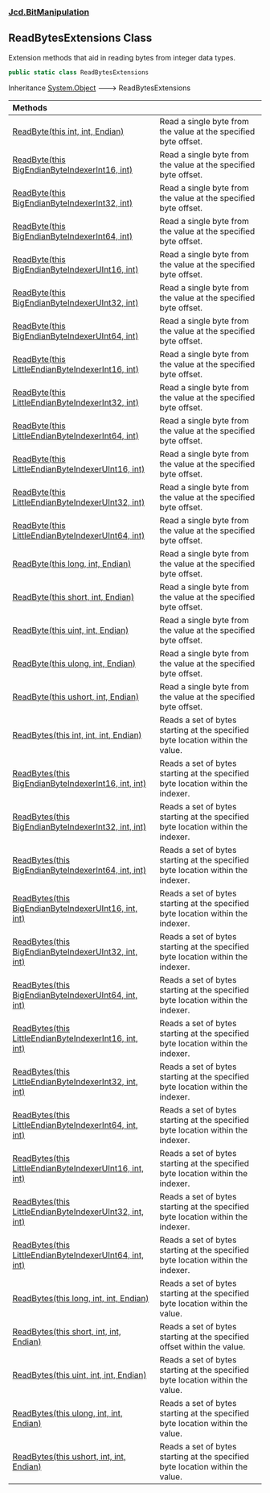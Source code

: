### [Jcd.BitManipulation](Jcd.BitManipulation.md 'Jcd.BitManipulation')

## ReadBytesExtensions Class

Extension methods that aid in reading bytes from integer data types.

```csharp
public static class ReadBytesExtensions
```

Inheritance [System.Object](https://docs.microsoft.com/en-us/dotnet/api/System.Object 'System.Object') &#129106; ReadBytesExtensions

| Methods | |
| :--- | :--- |
| [ReadByte(this int, int, Endian)](Jcd.BitManipulation.ReadBytesExtensions.ReadByte(thisint,int,Jcd.BitManipulation.Endian).md 'Jcd.BitManipulation.ReadBytesExtensions.ReadByte(this int, int, Jcd.BitManipulation.Endian)') | Read a single byte from the value at the specified byte offset. |
| [ReadByte(this BigEndianByteIndexerInt16, int)](Jcd.BitManipulation.ReadBytesExtensions.ReadByte(thisJcd.BitManipulation.BigEndianByteIndexerInt16,int).md 'Jcd.BitManipulation.ReadBytesExtensions.ReadByte(this Jcd.BitManipulation.BigEndianByteIndexerInt16, int)') | Read a single byte from the value at the specified byte offset. |
| [ReadByte(this BigEndianByteIndexerInt32, int)](Jcd.BitManipulation.ReadBytesExtensions.ReadByte(thisJcd.BitManipulation.BigEndianByteIndexerInt32,int).md 'Jcd.BitManipulation.ReadBytesExtensions.ReadByte(this Jcd.BitManipulation.BigEndianByteIndexerInt32, int)') | Read a single byte from the value at the specified byte offset. |
| [ReadByte(this BigEndianByteIndexerInt64, int)](Jcd.BitManipulation.ReadBytesExtensions.ReadByte(thisJcd.BitManipulation.BigEndianByteIndexerInt64,int).md 'Jcd.BitManipulation.ReadBytesExtensions.ReadByte(this Jcd.BitManipulation.BigEndianByteIndexerInt64, int)') | Read a single byte from the value at the specified byte offset. |
| [ReadByte(this BigEndianByteIndexerUInt16, int)](Jcd.BitManipulation.ReadBytesExtensions.ReadByte(thisJcd.BitManipulation.BigEndianByteIndexerUInt16,int).md 'Jcd.BitManipulation.ReadBytesExtensions.ReadByte(this Jcd.BitManipulation.BigEndianByteIndexerUInt16, int)') | Read a single byte from the value at the specified byte offset. |
| [ReadByte(this BigEndianByteIndexerUInt32, int)](Jcd.BitManipulation.ReadBytesExtensions.ReadByte(thisJcd.BitManipulation.BigEndianByteIndexerUInt32,int).md 'Jcd.BitManipulation.ReadBytesExtensions.ReadByte(this Jcd.BitManipulation.BigEndianByteIndexerUInt32, int)') | Read a single byte from the value at the specified byte offset. |
| [ReadByte(this BigEndianByteIndexerUInt64, int)](Jcd.BitManipulation.ReadBytesExtensions.ReadByte(thisJcd.BitManipulation.BigEndianByteIndexerUInt64,int).md 'Jcd.BitManipulation.ReadBytesExtensions.ReadByte(this Jcd.BitManipulation.BigEndianByteIndexerUInt64, int)') | Read a single byte from the value at the specified byte offset. |
| [ReadByte(this LittleEndianByteIndexerInt16, int)](Jcd.BitManipulation.ReadBytesExtensions.ReadByte(thisJcd.BitManipulation.LittleEndianByteIndexerInt16,int).md 'Jcd.BitManipulation.ReadBytesExtensions.ReadByte(this Jcd.BitManipulation.LittleEndianByteIndexerInt16, int)') | Read a single byte from the value at the specified byte offset. |
| [ReadByte(this LittleEndianByteIndexerInt32, int)](Jcd.BitManipulation.ReadBytesExtensions.ReadByte(thisJcd.BitManipulation.LittleEndianByteIndexerInt32,int).md 'Jcd.BitManipulation.ReadBytesExtensions.ReadByte(this Jcd.BitManipulation.LittleEndianByteIndexerInt32, int)') | Read a single byte from the value at the specified byte offset. |
| [ReadByte(this LittleEndianByteIndexerInt64, int)](Jcd.BitManipulation.ReadBytesExtensions.ReadByte(thisJcd.BitManipulation.LittleEndianByteIndexerInt64,int).md 'Jcd.BitManipulation.ReadBytesExtensions.ReadByte(this Jcd.BitManipulation.LittleEndianByteIndexerInt64, int)') | Read a single byte from the value at the specified byte offset. |
| [ReadByte(this LittleEndianByteIndexerUInt16, int)](Jcd.BitManipulation.ReadBytesExtensions.ReadByte(thisJcd.BitManipulation.LittleEndianByteIndexerUInt16,int).md 'Jcd.BitManipulation.ReadBytesExtensions.ReadByte(this Jcd.BitManipulation.LittleEndianByteIndexerUInt16, int)') | Read a single byte from the value at the specified byte offset. |
| [ReadByte(this LittleEndianByteIndexerUInt32, int)](Jcd.BitManipulation.ReadBytesExtensions.ReadByte(thisJcd.BitManipulation.LittleEndianByteIndexerUInt32,int).md 'Jcd.BitManipulation.ReadBytesExtensions.ReadByte(this Jcd.BitManipulation.LittleEndianByteIndexerUInt32, int)') | Read a single byte from the value at the specified byte offset. |
| [ReadByte(this LittleEndianByteIndexerUInt64, int)](Jcd.BitManipulation.ReadBytesExtensions.ReadByte(thisJcd.BitManipulation.LittleEndianByteIndexerUInt64,int).md 'Jcd.BitManipulation.ReadBytesExtensions.ReadByte(this Jcd.BitManipulation.LittleEndianByteIndexerUInt64, int)') | Read a single byte from the value at the specified byte offset. |
| [ReadByte(this long, int, Endian)](Jcd.BitManipulation.ReadBytesExtensions.ReadByte(thislong,int,Jcd.BitManipulation.Endian).md 'Jcd.BitManipulation.ReadBytesExtensions.ReadByte(this long, int, Jcd.BitManipulation.Endian)') | Read a single byte from the value at the specified byte offset. |
| [ReadByte(this short, int, Endian)](Jcd.BitManipulation.ReadBytesExtensions.ReadByte(thisshort,int,Jcd.BitManipulation.Endian).md 'Jcd.BitManipulation.ReadBytesExtensions.ReadByte(this short, int, Jcd.BitManipulation.Endian)') | Read a single byte from the value at the specified byte offset. |
| [ReadByte(this uint, int, Endian)](Jcd.BitManipulation.ReadBytesExtensions.ReadByte(thisuint,int,Jcd.BitManipulation.Endian).md 'Jcd.BitManipulation.ReadBytesExtensions.ReadByte(this uint, int, Jcd.BitManipulation.Endian)') | Read a single byte from the value at the specified byte offset. |
| [ReadByte(this ulong, int, Endian)](Jcd.BitManipulation.ReadBytesExtensions.ReadByte(thisulong,int,Jcd.BitManipulation.Endian).md 'Jcd.BitManipulation.ReadBytesExtensions.ReadByte(this ulong, int, Jcd.BitManipulation.Endian)') | Read a single byte from the value at the specified byte offset. |
| [ReadByte(this ushort, int, Endian)](Jcd.BitManipulation.ReadBytesExtensions.ReadByte(thisushort,int,Jcd.BitManipulation.Endian).md 'Jcd.BitManipulation.ReadBytesExtensions.ReadByte(this ushort, int, Jcd.BitManipulation.Endian)') | Read a single byte from the value at the specified byte offset. |
| [ReadBytes(this int, int, int, Endian)](Jcd.BitManipulation.ReadBytesExtensions.ReadBytes(thisint,int,int,Jcd.BitManipulation.Endian).md 'Jcd.BitManipulation.ReadBytesExtensions.ReadBytes(this int, int, int, Jcd.BitManipulation.Endian)') | Reads a set of bytes starting at the specified byte location within the value. |
| [ReadBytes(this BigEndianByteIndexerInt16, int, int)](Jcd.BitManipulation.ReadBytesExtensions.ReadBytes(thisJcd.BitManipulation.BigEndianByteIndexerInt16,int,int).md 'Jcd.BitManipulation.ReadBytesExtensions.ReadBytes(this Jcd.BitManipulation.BigEndianByteIndexerInt16, int, int)') | Reads a set of bytes starting at the specified byte location within the indexer. |
| [ReadBytes(this BigEndianByteIndexerInt32, int, int)](Jcd.BitManipulation.ReadBytesExtensions.ReadBytes(thisJcd.BitManipulation.BigEndianByteIndexerInt32,int,int).md 'Jcd.BitManipulation.ReadBytesExtensions.ReadBytes(this Jcd.BitManipulation.BigEndianByteIndexerInt32, int, int)') | Reads a set of bytes starting at the specified byte location within the indexer. |
| [ReadBytes(this BigEndianByteIndexerInt64, int, int)](Jcd.BitManipulation.ReadBytesExtensions.ReadBytes(thisJcd.BitManipulation.BigEndianByteIndexerInt64,int,int).md 'Jcd.BitManipulation.ReadBytesExtensions.ReadBytes(this Jcd.BitManipulation.BigEndianByteIndexerInt64, int, int)') | Reads a set of bytes starting at the specified byte location within the indexer. |
| [ReadBytes(this BigEndianByteIndexerUInt16, int, int)](Jcd.BitManipulation.ReadBytesExtensions.ReadBytes(thisJcd.BitManipulation.BigEndianByteIndexerUInt16,int,int).md 'Jcd.BitManipulation.ReadBytesExtensions.ReadBytes(this Jcd.BitManipulation.BigEndianByteIndexerUInt16, int, int)') | Reads a set of bytes starting at the specified byte location within the indexer. |
| [ReadBytes(this BigEndianByteIndexerUInt32, int, int)](Jcd.BitManipulation.ReadBytesExtensions.ReadBytes(thisJcd.BitManipulation.BigEndianByteIndexerUInt32,int,int).md 'Jcd.BitManipulation.ReadBytesExtensions.ReadBytes(this Jcd.BitManipulation.BigEndianByteIndexerUInt32, int, int)') | Reads a set of bytes starting at the specified byte location within the indexer. |
| [ReadBytes(this BigEndianByteIndexerUInt64, int, int)](Jcd.BitManipulation.ReadBytesExtensions.ReadBytes(thisJcd.BitManipulation.BigEndianByteIndexerUInt64,int,int).md 'Jcd.BitManipulation.ReadBytesExtensions.ReadBytes(this Jcd.BitManipulation.BigEndianByteIndexerUInt64, int, int)') | Reads a set of bytes starting at the specified byte location within the indexer. |
| [ReadBytes(this LittleEndianByteIndexerInt16, int, int)](Jcd.BitManipulation.ReadBytesExtensions.ReadBytes(thisJcd.BitManipulation.LittleEndianByteIndexerInt16,int,int).md 'Jcd.BitManipulation.ReadBytesExtensions.ReadBytes(this Jcd.BitManipulation.LittleEndianByteIndexerInt16, int, int)') | Reads a set of bytes starting at the specified byte location within the indexer. |
| [ReadBytes(this LittleEndianByteIndexerInt32, int, int)](Jcd.BitManipulation.ReadBytesExtensions.ReadBytes(thisJcd.BitManipulation.LittleEndianByteIndexerInt32,int,int).md 'Jcd.BitManipulation.ReadBytesExtensions.ReadBytes(this Jcd.BitManipulation.LittleEndianByteIndexerInt32, int, int)') | Reads a set of bytes starting at the specified byte location within the indexer. |
| [ReadBytes(this LittleEndianByteIndexerInt64, int, int)](Jcd.BitManipulation.ReadBytesExtensions.ReadBytes(thisJcd.BitManipulation.LittleEndianByteIndexerInt64,int,int).md 'Jcd.BitManipulation.ReadBytesExtensions.ReadBytes(this Jcd.BitManipulation.LittleEndianByteIndexerInt64, int, int)') | Reads a set of bytes starting at the specified byte location within the indexer. |
| [ReadBytes(this LittleEndianByteIndexerUInt16, int, int)](Jcd.BitManipulation.ReadBytesExtensions.ReadBytes(thisJcd.BitManipulation.LittleEndianByteIndexerUInt16,int,int).md 'Jcd.BitManipulation.ReadBytesExtensions.ReadBytes(this Jcd.BitManipulation.LittleEndianByteIndexerUInt16, int, int)') | Reads a set of bytes starting at the specified byte location within the indexer. |
| [ReadBytes(this LittleEndianByteIndexerUInt32, int, int)](Jcd.BitManipulation.ReadBytesExtensions.ReadBytes(thisJcd.BitManipulation.LittleEndianByteIndexerUInt32,int,int).md 'Jcd.BitManipulation.ReadBytesExtensions.ReadBytes(this Jcd.BitManipulation.LittleEndianByteIndexerUInt32, int, int)') | Reads a set of bytes starting at the specified byte location within the indexer. |
| [ReadBytes(this LittleEndianByteIndexerUInt64, int, int)](Jcd.BitManipulation.ReadBytesExtensions.ReadBytes(thisJcd.BitManipulation.LittleEndianByteIndexerUInt64,int,int).md 'Jcd.BitManipulation.ReadBytesExtensions.ReadBytes(this Jcd.BitManipulation.LittleEndianByteIndexerUInt64, int, int)') | Reads a set of bytes starting at the specified byte location within the indexer. |
| [ReadBytes(this long, int, int, Endian)](Jcd.BitManipulation.ReadBytesExtensions.ReadBytes(thislong,int,int,Jcd.BitManipulation.Endian).md 'Jcd.BitManipulation.ReadBytesExtensions.ReadBytes(this long, int, int, Jcd.BitManipulation.Endian)') | Reads a set of bytes starting at the specified byte location within the value. |
| [ReadBytes(this short, int, int, Endian)](Jcd.BitManipulation.ReadBytesExtensions.ReadBytes(thisshort,int,int,Jcd.BitManipulation.Endian).md 'Jcd.BitManipulation.ReadBytesExtensions.ReadBytes(this short, int, int, Jcd.BitManipulation.Endian)') | Reads a set of bytes starting at the specified offset within the value. |
| [ReadBytes(this uint, int, int, Endian)](Jcd.BitManipulation.ReadBytesExtensions.ReadBytes(thisuint,int,int,Jcd.BitManipulation.Endian).md 'Jcd.BitManipulation.ReadBytesExtensions.ReadBytes(this uint, int, int, Jcd.BitManipulation.Endian)') | Reads a set of bytes starting at the specified byte location within the value. |
| [ReadBytes(this ulong, int, int, Endian)](Jcd.BitManipulation.ReadBytesExtensions.ReadBytes(thisulong,int,int,Jcd.BitManipulation.Endian).md 'Jcd.BitManipulation.ReadBytesExtensions.ReadBytes(this ulong, int, int, Jcd.BitManipulation.Endian)') | Reads a set of bytes starting at the specified byte location within the value. |
| [ReadBytes(this ushort, int, int, Endian)](Jcd.BitManipulation.ReadBytesExtensions.ReadBytes(thisushort,int,int,Jcd.BitManipulation.Endian).md 'Jcd.BitManipulation.ReadBytesExtensions.ReadBytes(this ushort, int, int, Jcd.BitManipulation.Endian)') | Reads a set of bytes starting at the specified byte location within the value. |
